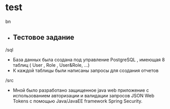 # test
bn
- ## Тестовое задание
/sql
- База данных была  создана под управление PostgreSQL , имеющая 8 таблиц ( User , Role , User&Role, ...) 
- К каждой таблицы были написаны запросы для создания отчетов

/src
- Мной было разработано защищенное java web приложение c использованием авторизации и валидации запросов JSON Web Tokens с помощью Java/JavaEE framework Spring Security.

